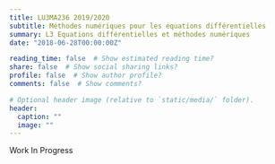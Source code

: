 ```yaml
---
title: LU3MA236 2019/2020
subtitle: Méthodes numériques pour les équations différentielles
summary: L3 Equations différentielles et méthodes numériques
date: "2018-06-28T00:00:00Z"

reading_time: false  # Show estimated reading time?
share: false  # Show social sharing links?
profile: false  # Show author profile?
comments: false  # Show comments?

# Optional header image (relative to `static/media/` folder).
header:
  caption: ""
  image: ""
---
```


Work In Progress
